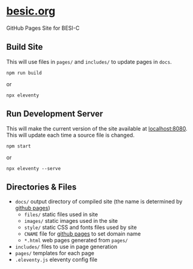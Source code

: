 # [besic.org](https://besic.org)
GitHub Pages Site for BESI-C


## Build Site
This will use files in `pages/` and `includes/` to update pages in `docs`.

	npm run build

or

	npx eleventy


## Run Development Server
This will make the current version of the site available at [localhost:8080](http://localhost:8080). This will update each time a source file is changed.

	npm start

or

	npx eleventy --serve


## Directories & Files
- `docs/` output directory of compiled site (the name is determined by [github pages](https://pages.github.com))
	- `files/` static files used in site
	- `images/` static images used in the site
	- `style/` static CSS and fonts files used by site
	- `CNAME` file for [github pages](https://docs.github.com/en/pages/configuring-a-custom-domain-for-your-github-pages-site) to set domain name
	- `*.html` web pages generated from `pages/`
- `includes/` files to use in page generation
- `pages/` templates for each page
- `.eleventy.js` eleventy config file
